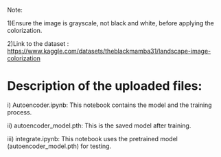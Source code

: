 Note:

  1)Ensure the image is grayscale, not black and white, before applying the colorization.

  2)Link to the dataset : https://www.kaggle.com/datasets/theblackmamba31/landscape-image-colorization

# Description of the uploaded files:

  i) Autoencoder.ipynb: This notebook contains the model and the training process.
  
  ii) autoencoder_model.pth: This is the saved model after training.

  iii) integrate.ipynb: This notebook uses the pretrained model (autoencoder_model.pth) for testing.
